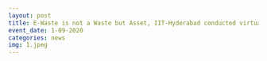 ```yaml
---
layout: post
title: E-Waste is not a Waste but Asset, IIT-Hyderabad conducted virtual orientation for 1st Mtech Batch in E-waste Resource Engg and Mgmt.
event_date: 1-09-2020
categories: news
img: 1.jpeg
---
```

